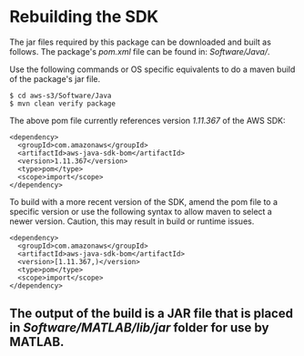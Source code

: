# Rebuilding the SDK

The jar files required by this package can be downloaded and built as follows. The package's *pom.xml* file can be found in: *Software/Java/*.

Use the following commands or OS specific equivalents to do a maven build of the package's jar file.
```
$ cd aws-s3/Software/Java
$ mvn clean verify package
```

The above pom file currently references version *1.11.367* of the AWS SDK:
```
<dependency>
  <groupId>com.amazonaws</groupId>
  <artifactId>aws-java-sdk-bom</artifactId>
  <version>1.11.367</version>
  <type>pom</type>
  <scope>import</scope>
</dependency>
```

To build with a more recent version of the SDK, amend the pom file to a specific version or use the following syntax to allow maven to select a newer version. Caution, this may result in build or runtime issues.
```
<dependency>
  <groupId>com.amazonaws</groupId>
  <artifactId>aws-java-sdk-bom</artifactId>
  <version>[1.11.367,)</version>
  <type>pom</type>
  <scope>import</scope>
</dependency>
```

The output of the build is a JAR file that is placed in *Software/MATLAB/lib/jar* folder for use by MATLAB.
-------------

[//]: #  (Copyright 2018 The MathWorks, Inc.)
